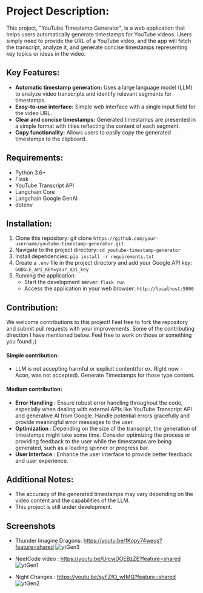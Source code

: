 # Project Description:

This project, "YouTube Timestamp Generator", is a web application that helps users automatically generate timestamps for YouTube videos. Users simply need to provide the URL of a YouTube video, and the app will fetch the transcript, analyze it, and generate concise timestamps representing key topics or ideas in the video.

## Key Features:

- **Automatic timestamp generation:** Uses a large language model (LLM) to analyze video transcripts and identify relevant segments for timestamps.
- **Easy-to-use interface:** Simple web interface with a single input field for the video URL.
- **Clear and concise timestamps:** Generated timestamps are presented in a simple format with titles reflecting the content of each segment.
- **Copy functionality:** Allows users to easily copy the generated timestamps to the clipboard.

## Requirements:

- Python 3.6+
- Flask
- YouTube Transcript API
- Langchain Core
- Langchain Google GenAI
- dotenv

## Installation:

1. Clone this repository: git clone `https://github.com/your-username/youtube-timestamp-generator.git`
2. Navigate to the project directory: `cd youtube-timestamp-generator`
3. Install dependencies: `pip install -r requirements.txt`
4. Create a `.env` file in the project directory and add your Google API key: `GOOGLE_API_KEY=your_api_key`
5. Running the application:
    - Start the development server: `flask run`
    - Access the application in your web browser: `http://localhost:5000`

## Contribution:

We welcome contributions to this project! Feel free to fork the repository and submit pull requests with your improvements. 
Some of the contributing direction I have mentioned below. Feel free to work on those or something you found ;) 

#### Simple contribution: 
- LLM is not accepting harmful or explicit content(for ex. Right now - Acon, was not accepted). Generate Timestamps for those type content.

#### Medium contribution:
- **Error Handling** : Ensure robust error handling throughout the code, especially when dealing with external APIs like YouTube Transcript API and generative AI from Google. Handle potential errors gracefully and provide meaningful error messages to the user.
- **Optimization** : Depending on the size of the transcript, the generation of timestamps might take some time. Consider optimizing the process or providing feedback to the user while the timestamps are being generated, such as a loading spinner or progress bar.
- **User Interface** : Enhance the user interface to provide better feedback and user experience.

## Additional Notes:

- The accuracy of the generated timestamps may vary depending on the video content and the capabilities of the LLM.
- This project is still under development.

## Screenshots
- Thunder Imagine Dragons: https://youtu.be/fKopy74weus?feature=shared
 ![ytGen3](https://github.com/Herin98/YT-Timestamp-Generator/assets/142152236/733d618f-e965-4c23-9b7b-71bf53abe742)

- NeetCode video : https://youtu.be/UrcwDOEBzZE?feature=shared
![ytGen1](https://github.com/Herin98/YT-Timestamp-Generator/assets/142152236/cd7be642-81ff-43fc-b82a-53b36efa6027)

- Night Changes : https://youtu.be/syFZfO_wfMQ?feature=shared
 ![ytGen2](https://github.com/Herin98/YT-Timestamp-Generator/assets/142152236/91db753e-89ce-43e1-95a4-fa3d2a061ac3)
